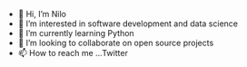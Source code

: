 - 👋 Hi, I’m Nilo
- 👀 I’m interested in software development and data science
- 🌱 I’m currently learning Python
- 💞️ I’m looking to collaborate on open source projects
- 📫 How to reach me ...Twitter

<!---
nfa1/nfa1 is a ✨ special ✨ repository because its `README.md` (this file) appears on your GitHub profile.
You can click the Preview link to take a look at your changes.
--->
